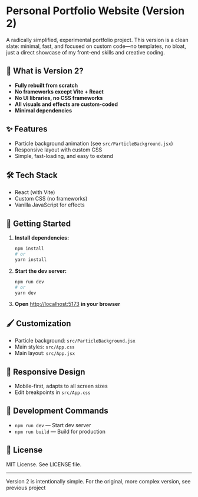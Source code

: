 # Personal Portfolio Website (Version 2)

A radically simplified, experimental portfolio project. This version is a clean slate: minimal, fast, and focused on custom code—no templates, no bloat, just a direct showcase of my front-end skills and creative coding.

## 🚀 What is Version 2?

- **Fully rebuilt from scratch**
- **No frameworks except Vite + React**
- **No UI libraries, no CSS frameworks**
- **All visuals and effects are custom-coded**
- **Minimal dependencies**

## ✨ Features

- Particle background animation (see `src/ParticleBackground.jsx`)
- Responsive layout with custom CSS
- Simple, fast-loading, and easy to extend

## 🛠️ Tech Stack

- React (with Vite)
- Custom CSS (no frameworks)
- Vanilla JavaScript for effects

## 🏁 Getting Started

1. **Install dependencies:**

   ```bash
   npm install
   # or
   yarn install
   ```

2. **Start the dev server:**

   ```bash
   npm run dev
   # or
   yarn dev
   ```

3. **Open** [http://localhost:5173](http://localhost:5173) **in your browser**

## 🖌️ Customization

- Particle background: `src/ParticleBackground.jsx`
- Main styles: `src/App.css`
- Main layout: `src/App.jsx`

## 📱 Responsive Design

- Mobile-first, adapts to all screen sizes
- Edit breakpoints in `src/App.css`

## 🔧 Development Commands

- `npm run dev` — Start dev server
- `npm run build` — Build for production

## 📄 License

MIT License. See LICENSE file.

---



Version 2 is intentionally simple. For the original, more complex version, see previous project